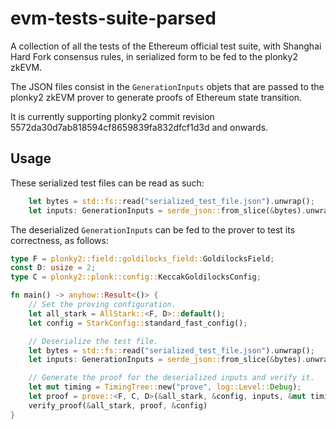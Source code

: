 # evm-tests-suite-parsed

A collection of all the tests of the Ethereum official test suite, with Shanghai Hard Fork consensus rules, in serialized form to be fed to the plonky2 zkEVM.

The JSON files consist in the `GenerationInputs` objets that are passed to the plonky2 zkEVM prover to generate proofs of Ethereum state transition.

It is currently supporting plonky2 commit revision 5572da30d7ab818594cf8659839fa832dfcf1d3d and onwards.

## Usage

These serialized test files can be read as such:

```rust
    let bytes = std::fs::read("serialized_test_file.json").unwrap();
    let inputs: GenerationInputs = serde_json::from_slice(&bytes).unwrap();
```

The deserialized `GenerationInputs` can be fed to the prover to test its correctness, as follows:

```rust
type F = plonky2::field::goldilocks_field::GoldilocksField;
const D: usize = 2;
type C = plonky2::plonk::config::KeccakGoldilocksConfig;

fn main() -> anyhow::Result<()> {
    // Set the proving configuration.
    let all_stark = AllStark::<F, D>::default();
    let config = StarkConfig::standard_fast_config();

    // Deserialize the test file.
    let bytes = std::fs::read("serialized_test_file.json").unwrap();
    let inputs: GenerationInputs = serde_json::from_slice(&bytes).unwrap();

    // Generate the proof for the deserialized inputs and verify it.
    let mut timing = TimingTree::new("prove", log::Level::Debug);
    let proof = prove::<F, C, D>(&all_stark, &config, inputs, &mut timing)?;
    verify_proof(&all_stark, proof, &config)
}
```